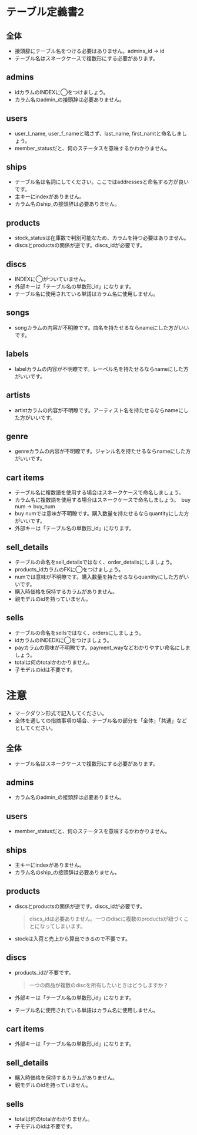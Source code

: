 # テーブル定義書2
## 全体
  - 接頭辞にテーブル名をつける必要はありません。admins_id -> id
  - テーブル名はスネークケースで複数形にする必要があります。

## admins
  - idカラムのINDEXに◯をつけましょう。
  - カラム名のadmin_の接頭辞は必要ありません。

## users
  - user_l_name, user_f_nameと略さず、last_name, first_namtと命名しましょう。
  - member_statusだと、何のステータスを意味するかわかりません。

## ships
  - テーブル名は名詞にしてください。ここではaddressesと命名する方が良いです。
  - 主キーにindexがありません。
  - カラム名のship_の接頭辞は必要ありません。
  
## products
  - stock_statusは在庫数で判別可能なため、カラムを持つ必要はありません。
  - discsとproductsの関係が逆です。discs_idが必要です。
  
## discs
  - INDEXに◯がついていません。
  - 外部キーは「テーブル名の単数形_id」になります。
  - テーブル名に使用されている単語はカラム名に使用しません。

## songs
  - songカラムの内容が不明瞭です。曲名を持たせるならnameにした方がいいです。
  
## labels
  - labelカラムの内容が不明瞭です。レーベル名を持たせるならnameにした方がいいです。
  
## artists
  - artistカラムの内容が不明瞭です。アーティスト名を持たせるならnameにした方がいいです。
  
## genre
  - genreカラムの内容が不明瞭です。ジャンル名を持たせるならnameにした方がいいです。
  
## cart items
  - テーブル名に複数語を使用する場合はスネークケースで命名しましょう。
  - カラム名に複数語を使用する場合はスネークケースで命名しましょう。　buy num -> buy_num
  - buy numでは意味が不明瞭です。購入数量を持たせるならquantityにした方がいいです。
  - 外部キーは「テーブル名の単数形_id」になります。
  
## sell_details
  - テーブルの命名をsell_detailsではなく、order_detailsにしましょう。
  - products_idカラムのFKに◯をつけましょう。
  - numでは意味が不明瞭です。購入数量を持たせるならquantityにした方がいいです。
  - 購入時価格を保持するカラムがありません。
  - 親モデルのidを持っていません。
  
## sells
  - テーブルの命名をsellsではなく、ordersにしましょう。
  - idカラムのINDEDXに◯をつけましょう。
  - payカラムの意味が不明瞭です。payment_wayなどわかりやすい命名にしましょう。
  - totalは何のtotalかわかりません。
  - 子モデルのidは不要です。
  
# 注意
* マークダウン形式で記入してください。
* 全体を通しての指摘事項の場合、テーブル名の部分を「全体」「共通」などとしてください。


## 全体
  - テーブル名はスネークケースで複数形にする必要があります。

## admins
  - カラム名のadmin_の接頭辞は必要ありません。

## users
  - member_statusだと、何のステータスを意味するかわかりません。

## ships
  - 主キーにindexがありません。
  - カラム名のship_の接頭辞は必要ありません。
  
## products
  - discsとproductsの関係が逆です。discs_idが必要です。
    > discs_idは必要ありません。一つのdiscに複数のproductsが紐づくことになってしまいます。
    
  - stockは入荷と売上から算出できるので不要です。
  
## discs
  - products_idが不要です。
    > 一つの商品が複数のdiscを所有したいときはどうしますか？

  - 外部キーは「テーブル名の単数形_id」になります。
  - テーブル名に使用されている単語はカラム名に使用しません。

## cart items
  - 外部キーは「テーブル名の単数形_id」になります。
  
## sell_details
  - 購入時価格を保持するカラムがありません。
  - 親モデルのidを持っていません。
  
## sells
  - totalは何のtotalかわかりません。
  - 子モデルのidは不要です。
